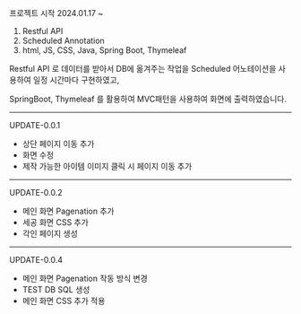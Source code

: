 프로젝트 시작 2024.01.17 ~

1. Restful API
2. Scheduled Annotation
3. html, JS, CSS, Java, Spring Boot, Thymeleaf


Restful API 로 데이터를 받아서 DB에 옮겨주는 작업을 Scheduled 어노테이션을 사용하여 일정 시간마다 구현하였고,

SpringBoot, Thymeleaf 를 활용하여 MVC패턴을 사용하여 화면에 출력하였습니다.

-----------------------------------------------------------------------------------------------------------------------------------------------------------------------------------------------------------------------
UPDATE-0.0.1
- 상단 페이지 이동 추가
- 화면 수정
- 제작 가능한 아이템 이미지 클릭 시 페이지 이동 추가
-----------------------------------------------------------------------------------------------------------------------------------------------------------------------------------------------------------------------
UPDATE-0.0.2
- 메인 화면 Pagenation 추가
- 세공 화면 CSS 추가
- 각인 페이지 생성
-----------------------------------------------------------------------------------------------------------------------------------------------------------------------------------------------------------------------
UPDATE-0.0.4
- 메인 화면 Pagenation 작동 방식 변경
- TEST DB SQL 생성
- 메인 화면 CSS 추가 적용
